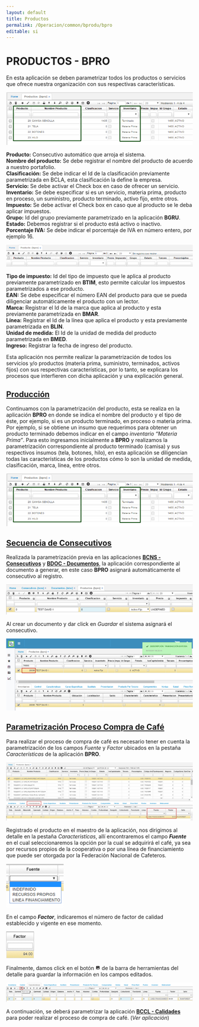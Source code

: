 ```yaml
---
layout: default
title: Productos
permalink: /Operacion/common/bprodu/bpro
editable: si
---
```


# PRODUCTOS - BPRO

En esta aplicación se deben parametrizar todos los productos o servicios que ofrece nuestra organización con sus respectivas características.  

![](bpro1.png)

**Producto:** Consecutivo automático que arroja el sistema.  
**Nombre del producto:** Se debe registrar el nombre del producto de acuerdo a nuestro portafolio.  
**Clasificación:** Se debe indicar el Id de la clasificación previamente parametrizada en BCLA, esta clasificación la define la empresa.  
**Servicio:** Se debe activar el Check box en caso de ofrecer un servicio.  
**Inventario:** Se debe especificar si es un servicio, materia prima, producto en proceso, un suministro, producto terminado, activo fijo, entre otros.  
**Impuesto:** Se debe activar el Check box en caso que al producto se le deba aplicar impuestos.  
**Grupo:** Id del grupo previamente parametrizado en la aplicación **BGRU**.  
**Estado:** Debemos registrar si el producto está activo o inactivo.  
**Porcentaje IVA:** Se debe indicar el porcentaje de IVA en número entero, por ejemplo 16.  

![](bpro2.png)

**Tipo de impuesto:** Id del tipo de impuesto que le aplica al producto previamente parametrizado en **BTIM**, esto permite calcular los impuestos parametrizados a ese producto.  
**EAN:** Se debe especificar el número EAN del producto para que se pueda diligenciar automáticamente el producto con un lector.  
**Marca:** Registrar el Id de la marca que aplica al producto y esta previamente parametrizada en **BMAR**.  
**Línea:** Registrar el Id de la línea que aplica el producto y esta previamente parametrizada en **BLIN**.  
**Unidad de medida:** El Id de la unidad de medida del producto parametrizada en **BMED**.  
**Ingreso:** Registrar la fecha de ingreso del producto.  

Esta aplicación nos permite realizar la parametrización de todos los servicios y/o productos (materia prima, suministro, terminados, activos fijos) con sus respectivas características, por lo tanto, se explicara los procesos que interfieren con dicha aplicación y una explicación general.  

## [Producción](http://docs.oasiscom.com/Operacion/common/bprodu/bpro#producción)

Continuamos con la parametrización del producto, esta se realiza en la aplicación **BPRO** en donde se indica el nombre del producto y el tipo de éste, por ejemplo, si es un producto terminado, en proceso o materia prima. Por ejemplo, si se obtiene un insumo que requerimos para obtener un producto terminado debemos indicar en el campo _inventario “Materia Prima”_. Para esto ingresamos inicialmente a **BPRO** y realizamos la parametrización correspondiente al producto terminado (camisa) y sus respectivos insumos (tela, botones, hilo), en esta aplicación se diligencian todas las características de los productos cómo lo son la unidad de medida, clasificación, marca, línea, entre otros.  


![](bpro1.png)


## [Secuencia de Consecutivos](http://docs.oasiscom.com/Operacion/common/bprodu/bpro#secuencia-de-consecutivos)

Realizada la parametrización previa en las aplicaciones [**BCNS - Consecutivos**](http://docs.oasiscom.com/Operacion/common/bsistema/bcns#secuencia-de-consecutivos) y [**BDOC - Documentos**](http://docs.oasiscom.com/Operacion/common/bsistema/bdoc#secuencia-de-consecutivos), la aplicación correspondiente al documento a generar, en este caso **BPRO** asignará automáticamente el consecutivo al registro.  

![](bpro4.png)

Al crear un documento y dar click en _Guardar_ el sistema asignará el consecutivo.  

![](bpro5.png)

## [Parametrización Proceso Compra de Café](http://docs.oasiscom.com/Operacion/common/bprodu/bpro#parametrización-proceso-compra-de-café)

Para realizar el proceso de compra de café es necesario tener en cuenta la parametrización de los campos _Fuente_ y _Factor_ ubicados en la pestaña _Características_ de la aplicación **BPRO**.  

![](bpro6.png)

Registrado el producto en el maestro de la aplicación, nos dirigimos al detalle en la pestaña _Caracteristicas_, allí encontraremos el campo **_Fuente_** en el cual seleccionaremos la opción por la cual se adquirirá el café, ya sea por recursos propios de la cooperativa o por una línea de financiamiento que puede ser otorgada por la Federación Nacional de Cafeteros.  

![](bpro7.png)

En el campo **_Factor_**, indicaremos el número de factor de calidad establecido y vigente  en ese momento.  

![](bpro8.png)

Finalmente, damos click en el botón ![](guardar.png) de la barra de herramientas del detalle para guardar la información en los campos editados.  

![](bpro9.png)


A continuación, se deberá parametrizar la aplicación [**BCCL - Calidades**](http://docs.oasiscom.com/Operacion/common/bcomer/bccl) para poder realizar el proceso de compra de café. (_Ver aplicación_) 
